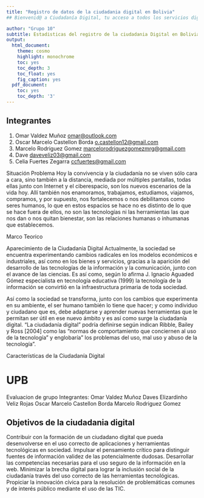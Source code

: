 ```yaml
---
title: "Registro de datos de la ciudadania digital en Bolivia"
## Bienvenid@ a Ciudadanía Digital, tu acceso a todos los servicios digitales del Estado Plurinacional de Bolivia

author: "Grupo 10"
subtitle: Estadisticas del registro de la ciudadania Digital en Bolivia
output:
  html_document:
    theme: cosmo
    highlight: monochrome
    toc: yes
    toc_depth: 3
    toc_float: yes
    fig_caption: yes
  pdf_document:
    toc: yes
    toc_depth: '3'
---
```


## Integrantes

1. Omar Valdez Muñoz omar@outlook.com
2. Oscar Marcelo Castellon Borda o.castellon12@gmail.com
3. Marcelo Rodriguez Gomez marcelorodriguezgomezmrg@gmail.com
4. Dave daveveliz03@gmail.com
5. Celia Fuertes Zegarra  ccfuertes@gmail.com

Situación Problema
Hoy la convivencia y la ciudadanía no se viven sólo cara a cara, sino también a la distancia, mediada por múltiples pantallas, todas ellas junto con Internet y el ciberespacio, son los nuevos escenarios de la vida hoy. Allí también nos enamoramos, trabajamos, estudiamos, viajamos, compramos, y por supuesto, nos fortalecemos o nos debilitamos como seres humanos, lo que en estos espacios se hace no es distinto de lo que se hace fuera de ellos, no son las tecnologías ni las herramientas las que nos dan o nos quitan bienestar, son las relaciones humanas o inhumanas que establecemos.

Marco Teorico

Aparecimiento de la Ciudadania Digital
Actualmente, la sociedad se encuentra experimentando cambios radicales en los modelos económicos e industriales, así como en los bienes y servicios, gracias a la aparición del desarrollo de las tecnologías de la información y la comunicación, junto con el avance de las ciencias. Es así como, según lo afirma J. Ignacio Aguaded Gómez especialista en tecnología educativa (1999) la tecnología de la información se convirtió en la infraestructura primaria de toda sociedad.

Así como la sociedad se transforma, junto con los cambios que experimenta en su ambiente, el ser humano también lo tiene que hacer; y como individuo y ciudadano que es, debe adaptarse y aprender nuevas herramientas que le permitan ser útil en ese nuevo ámbito y es así como surge la ciudadanía digital. “La ciudadanía digital” podría definirse según indican Ribble, Bailey y Ross [2004] como las “normas de comportamiento que conciernen al uso de la tecnología” y englobaría” los problemas del uso, mal uso y abuso de la tecnología”. 

Características de la Ciudadanía Digital





# UPB

Evaluacion de grupo 
Integrantes:
Omar Valdez Muñoz
Daves Elizardinho Veliz Rojas
Oscar Marcelo Castellon Borda
Marcelo Rodriguez Gomez


##  Objetivos de la ciudadania digital
Contribuir con la formación de un ciudadano digital que pueda desenvolverse en el uso correcto de aplicaciones y herramientas tecnológicas en sociedad.
Impulsar el pensamiento crítico para distinguir fuentes de información validez de las potencialmente dudosas.
Desarrollar las competencias necesarias para el uso seguro de la información en la web.
Minimizar la brecha digital para lograr la inclusión social de la ciudadanía través del uso correcto de las herramientas tecnológicas.
Propiciar la innovación cívica para la resolución de problemáticas comunes  y de interés público mediante el uso de las TIC.

